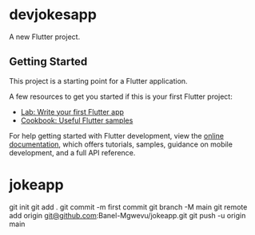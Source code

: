 # devjokesapp

A new Flutter project.

## Getting Started

This project is a starting point for a Flutter application.

A few resources to get you started if this is your first Flutter project:

- [Lab: Write your first Flutter app](https://docs.flutter.dev/get-started/codelab)
- [Cookbook: Useful Flutter samples](https://docs.flutter.dev/cookbook)

For help getting started with Flutter development, view the
[online documentation](https://docs.flutter.dev/), which offers tutorials,
samples, guidance on mobile development, and a full API reference.
# jokeapp
git
init
git
add
.
git
commit
-m
first commit
git
branch
-M
main
git
remote
add
origin
git@github.com:Banel-Mgwevu/jokeapp.git
git
push
-u
origin
main
